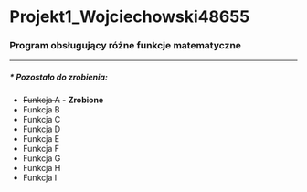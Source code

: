 # Projekt1_Wojciechowski48655
### Program obsługujący różne funkcje matematyczne
---
##### * Pozostało do zrobienia:

* <del>Funkcja A</del> - **Zrobione**
* Funkcja B
* Funkcja C
* Funkcja D
* Funkcja E
* Funkcja F
* Funkcja G
* Funkcja H
* Funkcja I

